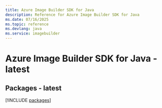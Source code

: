 ```yaml
---
title: Azure Image Builder SDK for Java
description: Reference for Azure Image Builder SDK for Java
ms.date: 07/16/2025
ms.topic: reference
ms.devlang: java
ms.service: imagebuilder
---
```

# Azure Image Builder SDK for Java - latest
## Packages - latest
[!INCLUDE [packages](image-builder-index.md)]